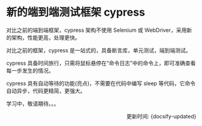# 新的端到端测试框架 cypress

对比之前的端到端框架，cypress 架构不使用 Selenium 或 WebDriver，采用新的架构，性能更高，处理更快。

对比之前的框架，cypress 是一站式的，具备断言库，单元测试，端到端测试。

cypress 具备时间旅行，只需将鼠标悬停在“命令日志”中的命令上，即可准确查看每一步发生的情况。

cypress 具有自动等待的功能(亮点)，不需要在代码中编写 sleep 等代码，它命令自动异步，代码更精简，更强大。

学习中，敬请期待。。。

<div style="float: right">更新时间: {docsify-updated}</div>
